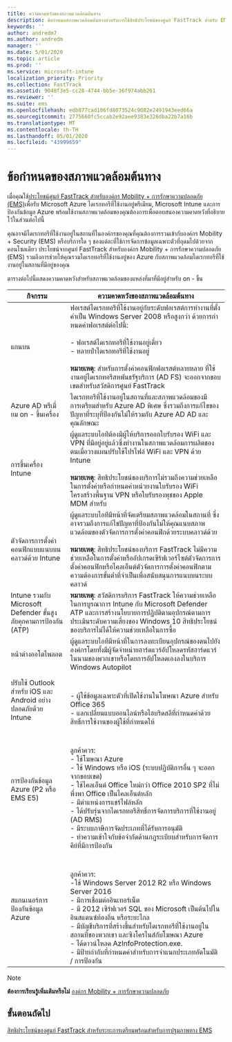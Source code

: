 ```yaml
---
title: ความคาดหวังของสภาพแวดล้อมต้นทาง
description: ข้อกําหนดสภาพแวดล้อมต้นทางสําหรับการใช้สิทธิประโยชน์ของศูนย์ FastTrack สําหรับ EMS
keywords: ''
author: andredm7
ms.author: andredm
manager: ''
ms.date: 5/01/2020
ms.topic: article
ms.prod: ''
ms.service: microsoft-intune
localization_priority: Priority
ms.collection: FastTrack
ms.assetid: 9048f3e5-cc28-4744-bb5e-36f974abb261
ms.reviewer: ''
ms.suite: ems
ms.openlocfilehash: edb877cad106fd8073524c9082e2491943eed66a
ms.sourcegitcommit: 2775660fc5ccab2e92aee9383e326dba22b7a16b
ms.translationtype: MT
ms.contentlocale: th-TH
ms.lasthandoff: 05/01/2020
ms.locfileid: "43999659"
---
```

# <a name="source-environment-expectations"></a>ข้อกำหนดของสภาพแวดล้อมต้นทาง

เมื่อคุณใช้[ประโยชน์ศูนย์ FastTrack สําหรับองค์กร Mobility + การรักษาความปลอดภัย (EMS)](EMS-fasttrack-benefit-for-EMS.md)เพื่อรับ Microsoft Azure ไดเรกทอรีที่ใช้งานอยู่พรีเมียม, Microsoft Intune และการป้องกันข้อมูล Azure พร้อมใช้งานสภาพแวดล้อมของคุณต้องการเพื่อตอบสนองความคาดหวังที่อธิบายไว้ในส่วนต่อไปนี้

คุณอาจมีไดเรกทอรีที่ใช้งานอยู่ในสถานที่ในองค์กรของคุณที่คุณต้องการรวมเข้ากับองค์กร Mobility + Security (EMS) หรือบริการใด ๆ ของแต่ละที่ใช้การจัดการข้อมูลเฉพาะตัวที่อุดมไปด้วยจากคอนโซลเดียว ประโยชน์จากศูนย์ FastTrack สําหรับองค์กร Mobility + การรักษาความปลอดภัย (EMS) รวมถึงการช่วยให้คุณรวมไดเรกทอรีที่ใช้งานอยู่ของ Azure กับสภาพแวดล้อมไดเรกทอรีที่ใช้งานอยู่ในสถานที่มีอยู่ของคุณ

ตารางต่อไปนี้แสดงความคาดหวังสําหรับสภาพแวดล้อมของแหล่งที่มาที่มีอยู่สําหรับ on - ขึ้น

|กิจกรรม|ความคาดหวังของสภาพแวดล้อมต้นทาง|
|------------|----------------------------------|
|แกนบน|ฟอเรสต์ไดเรกทอรีที่ใช้งานอยู่กับระดับฟอเรสต์การทํางานที่ตั้งค่าเป็น Windows Server 2008 หรือสูงกว่า ด้วยการกําหนดค่าฟอเรสต์ต่อไปนี้:<br /><br />- ฟอเรสต์ไดเรกทอรีที่ใช้งานอยู่เดี่ยว<br />- หลายป่าไดเรกทอรีที่ใช้งานอยู่ </br></br>**หมายเหตุ**: สําหรับการตั้งค่าคอนฟิกฟอเรสต์หลายหลาย ที่ใช้งานอยู่ไดเรกทอรีสหพันธรัฐบริการ (AD FS) จะออกจากขอบเขตสําหรับสวัสดิการศูนย์ FastTrack|
|Azure AD พรีเมี่ยม on - ขึ้นเครื่อง|ไดเรกทอรีที่ใช้งานอยู่ในสถานที่และสภาพแวดล้อมของมีการเตรียมสําหรับ Azure AD พิเศษ ซึ่งรวมถึงการแก้ไขของปัญหาที่ระบุที่ป้องกันไม่ให้รวมกับ Azure AD AD และคุณลักษณะ|
|การขึ้นเครื่อง Intune| ผู้ดูแลระบบไอทีต้องมีผู้ให้บริการออกใบรับรอง WiFi และ VPN ที่มีอยู่อยู่แล้วซึ่งทํางานในสภาพแวดล้อมการผลิตของตนเมื่อวางแผนปรับใช้โปรไฟล์ WiFi และ VPN ด้วย Intune<br /><br /> **หมายเหตุ**: สิทธิประโยชน์ของบริการไม่รวมถึงความช่วยเหลือในการตั้งค่าหรือกําหนดค่าหน่วยงานใบรับรอง WiFi โครงสร้างพื้นฐาน VPN หรือใบรับรองพุชของ Apple MDM สําหรับ  |
|ตัวจัดการการตั้งค่าคอนฟิกแบบแนบบนคลาวด์ด้วย Intune|ผู้ดูแลระบบไอทีมีหน้าที่จัดเตรียมสภาพแวดล้อมในสถานที่ ซึ่งอาจรวมถึงการแก้ไขปัญหาที่ป้องกันไม่ให้คุณแนบสภาพแวดล้อมของตัวจัดการการตั้งค่าคอนฟิกด้วยระบบคลาวด์ด้วย<br /><br />**หมายเหตุ**: สิทธิประโยชน์ของบริการ FastTrack ไม่มีความช่วยเหลือในการตั้งค่าหรืออัปเกรดเซิร์ฟเวอร์ไซต์ตัวจัดการการตั้งค่าคอนฟิกหรือไคลเอ็นต์ตัวจัดการการตั้งค่าคอนฟิกตามความต้องการขั้นต่ําที่จําเป็นเพื่อสนับสนุนการแนบบนระบบคลาวด์ |
|Intune รวมกับ Microsoft Defender ขั้นสูงภัยคุกคามการป้องกัน (ATP)|**หมายเหตุ**: สวัสดิการบริการ FastTrack ให้ความช่วยเหลือในการบูรณาการ Intune กับ Microsoft Defender ATP และการสร้างนโยบายการปฏิบัติตามอุปกรณ์ตามการประเมินระดับความเสี่ยงของ Windows 10 สิทธิประโยชน์ของบริการไม่ได้ให้ความช่วยเหลือในการซื้อ |
|หน้าต่างออโตไพลอต|ผู้ดูแลระบบไอทีมีหน้าที่ในการลงทะเบียนอุปกรณ์ของตนไปยังองค์กรโดยทั้งมีผู้จัดจําหน่ายฮาร์ดแวร์อัปโหลดรหัสฮาร์ดแวร์ในนามของพวกเขาหรือโดยการอัปโหลดเองลงในบริการ Windows Autopilot |
|ปรับใช้ Outlook สําหรับ iOS และ Android อย่างปลอดภัยด้วย Intune|<br /><br />- ผู้ใช้ข้อมูลเฉพาะตัวที่เปิดใช้งานในโฆษณา Azure สําหรับ Office 365<br />- แลกเปลี่ยนแบบออนไลน์หรือไฮบริดสลีที่กําหนดค่าด้วยสิทธิ์การใช้งานของผู้ใช้ที่กําหนดให้<br />|
|การป้องกันข้อมูล Azure (P2 หรือ EMS E5)|<br /><br />ลูกค้าควร: <br /> - ใช้โฆษณา Azure<br />- ใช้ Windows หรือ iOS (ระบบปฏิบัติการอื่น ๆ จะออกจากขอบเขต)<br /> - ใช้ไคลเอ็นต์ Office ใหม่กว่า Office 2010 SP2 ที่ไม่พึ่งพา Office เป็นไคลเอ็นต์หลัก <br /> - มีตําแหน่งการแชร์ไฟล์หลัก  <br /> - ได้ปรับรุ่นจากไดเรกทอรีสิทธิ์การจัดการบริการที่ใช้งานอยู่ (AD RMS) <br /> - มีระบบภาษีการจัดประเภทที่ได้รับการอนุมัติ <br /> - ทําความเข้าใจกับข้อจํากัดด้านกฎระเบียบสําหรับการจัดการคีย์ที่มีการป้องกัน <br />|
|สแกนเนอร์การป้องกันข้อมูล Azure|<br /><br /> ลูกค้าควร: <br /> -ใช้ Windows Server 2012 R2 หรือ Windows Server 2016<br /> - มีการเชื่อมต่ออินเทอร์เน็ต <br /> - มี 2012 เซิร์ฟเวอร์ SQL ของ Microsoft เป็นต้นไปในอินสแตนซ์ท้องถิ่น หรือระยะไกล  <br /> - มีบัญชีบริการที่สร้างขึ้นสําหรับไดเรกทอรีที่ใช้งานอยู่ในสถานที่ของพวกเขา และซิงโครไนส์กับโฆษณา Azure  <br /> - ได้ดาวน์โหลด AzInfoProtection.exe. <br /> - มีป้ายกํากับที่กําหนดค่าสําหรับการจําแนกประเภทอัตโนมัติ / การป้องกัน<br />|

> [!NOTE]
> **ต้องการเรียนรู้เพิ่มเติมหรือไม่** 
> [องค์กร Mobility + การรักษาความปลอดภัย](https://www.microsoft.com/cloud-platform/enterprise-mobility)

## <a name="next-steps"></a>ขั้นตอนถัดไป

[สิทธิประโยชน์ของศูนย์ FastTrack สําหรับระยะการเตรียมพร้อมสําหรับการปฐมภาพทาง EMS](EMS-onboarding-phases.md)

